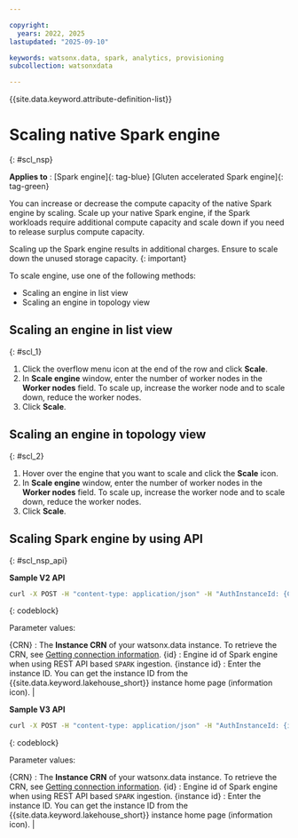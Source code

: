```yaml
---

copyright:
  years: 2022, 2025
lastupdated: "2025-09-10"

keywords: watsonx.data, spark, analytics, provisioning
subcollection: watsonxdata

---
```


{{site.data.keyword.attribute-definition-list}}

# Scaling native Spark engine
{: #scl_nsp}


**Applies to** : [Spark engine]{: tag-blue}  [Gluten accelerated Spark engine]{: tag-green}


You can increase or decrease the compute capacity of the native Spark engine by scaling. Scale up your native Spark engine, if the Spark workloads require additional compute capacity and scale down if you need to release surplus compute capacity.

Scaling up the Spark engine results in additional charges. Ensure to scale down the unused storage capacity.
{: important}

To scale engine, use one of the following methods:
* Scaling an engine in list view
* Scaling an engine in topology view

## Scaling an engine in list view
{: #scl_1}

   1. Click the overflow menu icon at the end of the row and click **Scale**.
   2. In **Scale engine** window, enter the number of worker nodes in the **Worker nodes** field. To scale up, increase the worker node and to scale down, reduce the worker nodes.
   3. Click **Scale**.

## Scaling an engine in topology view
{: #scl_2}

   1. Hover over the engine that you want to scale and click the **Scale** icon.
   2. In **Scale engine** window, enter the number of worker nodes in the **Worker nodes** field. To scale up, increase the worker node and to scale down, reduce the worker nodes.
   3. Click **Scale**.

## Scaling Spark engine by using API
{: #scl_nsp_api}

**Sample V2 API**

```bash
curl -X POST -H "content-type: application/json" -H "AuthInstanceId: {CRN}" "https://{region}.lakehouse.cloud.ibm.com/lakehouse/api/v2/spark_engines/{engine_id}/scale"-d '{  "number_of_nodes": 2}'

```
{: codeblock}

Parameter values:

   {CRN} : The **Instance CRN** of your watsonx.data instance. To retrieve the CRN, see [Getting connection information]({{site.data.keyword.ref-get_connection-link}}).
   {id} : Engine id of Spark engine when using REST API based `SPARK` ingestion.
   {instance id} : Enter the instance ID. You can get the instance ID from the {{site.data.keyword.lakehouse_short}} instance home page (information icon). |


**Sample V3 API**

```bash
curl -X POST -H "content-type: application/json" -H "AuthInstanceId: {instance id}" "https://{region}.lakehouse.cloud.ibm.com/lakehouse/api/v3/spark_engines/{id}/scale"-d '{  "number_of_nodes": 2}'

```
{: codeblock}

Parameter values:

   {CRN} : The **Instance CRN** of your watsonx.data instance. To retrieve the CRN, see [Getting connection information]({{site.data.keyword.ref-get_connection-link}}).
   {id} : Engine id of Spark engine when using REST API based `SPARK` ingestion.
   {instance id} : Enter the instance ID. You can get the instance ID from the {{site.data.keyword.lakehouse_short}} instance home page (information icon). |
